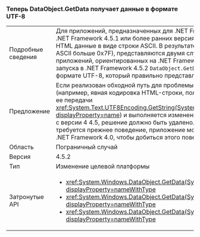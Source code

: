 ### <a name="dataobjectgetdata-now-retrieves-data-as-utf-8"></a>Теперь DataObject.GetData получает данные в формате UTF-8

|   |   |
|---|---|
|Подробные сведения|Для приложений, предназначенных для .NET Framework 4 или выполняющихся в .NET Framework 4.5.1 или более ранних версиях <code>DataObject.GetData</code> Получает HTML данные в виде строки ASCII. В результате символа ASCII (символы с кодами ASCII больше 0x7F), представляются двумя случайными символами. Для приложений, ориентированных на .NET Framework 4.5 или более поздней версии и запуска в .NET Framework 4.5.2 <code>DataObject.GetData</code> Получает HTML-данные в формате UTF-8, который правильно представляет символы с кодами более 0x7F.|
|Предложение|Если реализован обходной путь для проблемы с HTML-строк кодировкой (например, явная кодировка HTML-строки, полученной из буфера обмена путем ее передачи <xref:System.Text.UTF8Encoding.GetString(System.Byte[],System.Int32,System.Int32)?displayProperty=name>) и выполняется изменение целевой платформы приложения с версии 4 4.5, решение должно быть удалено. Если для какой-либо причине требуется прежнее поведение, приложение можно выбрать целевую платформу .NET Framework 4.0, чтобы добиться этого поведения.|
|Область|Пограничный случай|
|Версия|4.5.2|
|Тип|Изменение целевой платформы|
|Затронутые API|<ul><li><xref:System.Windows.DataObject.GetData(System.String)?displayProperty=nameWithType></li><li><xref:System.Windows.DataObject.GetData(System.Type)?displayProperty=nameWithType></li><li><xref:System.Windows.DataObject.GetData(System.String,System.Boolean)?displayProperty=nameWithType></li></ul>|


